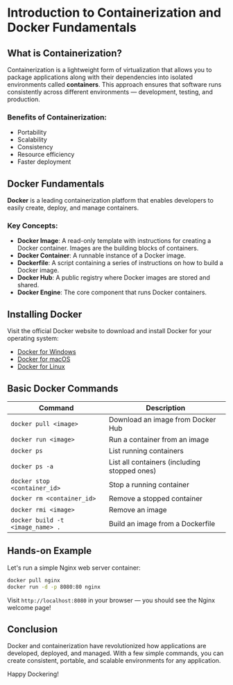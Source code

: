 
# Introduction to Containerization and Docker Fundamentals

## What is Containerization?

Containerization is a lightweight form of virtualization that allows you to package applications along with their dependencies into isolated environments called **containers**. This approach ensures that software runs consistently across different environments — development, testing, and production.

### Benefits of Containerization:
- Portability
- Scalability
- Consistency
- Resource efficiency
- Faster deployment

## Docker Fundamentals

**Docker** is a leading containerization platform that enables developers to easily create, deploy, and manage containers.

### Key Concepts:

- **Docker Image**: A read-only template with instructions for creating a Docker container. Images are the building blocks of containers.
- **Docker Container**: A runnable instance of a Docker image.
- **Dockerfile**: A script containing a series of instructions on how to build a Docker image.
- **Docker Hub**: A public registry where Docker images are stored and shared.
- **Docker Engine**: The core component that runs Docker containers.

## Installing Docker

Visit the official Docker website to download and install Docker for your operating system:

- [Docker for Windows](https://docs.docker.com/desktop/install/windows-install/)
- [Docker for macOS](https://docs.docker.com/desktop/install/mac-install/)
- [Docker for Linux](https://docs.docker.com/engine/install/)

## Basic Docker Commands

| Command | Description |
|--------|-------------|
| `docker pull <image>` | Download an image from Docker Hub |
| `docker run <image>` | Run a container from an image |
| `docker ps` | List running containers |
| `docker ps -a` | List all containers (including stopped ones) |
| `docker stop <container_id>` | Stop a running container |
| `docker rm <container_id>` | Remove a stopped container |
| `docker rmi <image>` | Remove an image |
| `docker build -t <image_name> .` | Build an image from a Dockerfile |

## Hands-on Example

Let's run a simple Nginx web server container:

```bash
docker pull nginx
docker run -d -p 8080:80 nginx
```

Visit `http://localhost:8080` in your browser — you should see the Nginx welcome page!

## Conclusion

Docker and containerization have revolutionized how applications are developed, deployed, and managed. With a few simple commands, you can create consistent, portable, and scalable environments for any application.

Happy Dockering! 
